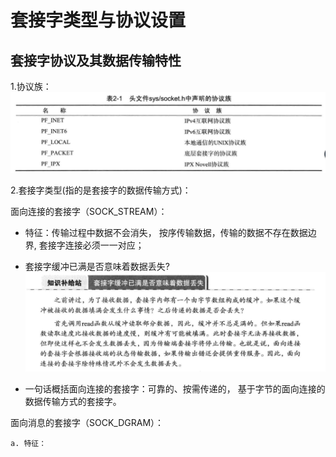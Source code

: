 # 套接字类型与协议设置

## 套接字协议及其数据传输特性

1.协议族：
![协议族](协议族.png)

2.套接字类型(指的是套接字的数据传输方式)：

 面向连接的套接字（SOCK_STREAM）：
    
- 特征：传输过程中数据不会消失，
按序传输数据，传输的数据不存在数据边界,
套接字连接必须一一对应；

- 套接字缓冲已满是否意味着数据丢失?
![套接字缓冲已满是否意味着数据丢失](套接字缓冲已满是否意味着数据丢失.png)

- 一句话概括面向连接的套接字：可靠的、按需传递的，
基于字节的面向连接的数据传输方式的套接字。
    
 面向消息的套接字（SOCK_DGRAM）：
    
    a. 特征：
    
    
    
